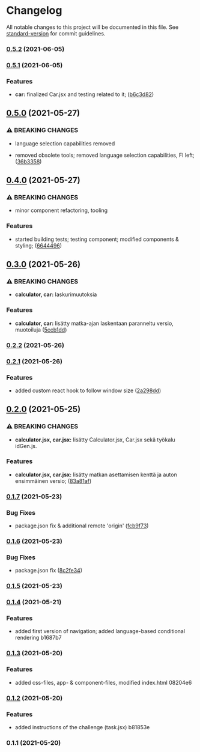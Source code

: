 # Changelog

All notable changes to this project will be documented in this file. See [standard-version](https://github.com/conventional-changelog/standard-version) for commit guidelines.

### [0.5.2](https://github.com/RedFoxFinn/solidabis_koodihaaste_2021_rff/compare/v0.5.1...v0.5.2) (2021-06-05)

### [0.5.1](https://github.com/RedFoxFinn/solidabis_koodihaaste_2021_rff/compare/v0.5.0...v0.5.1) (2021-06-05)


### Features

* **car:** finalized Car.jsx and testing related to it; ([b6c3d82](https://github.com/RedFoxFinn/solidabis_koodihaaste_2021_rff/commit/b6c3d821418c9e3b8bedb3adc19a910251f6dd48))

## [0.5.0](https://github.com/RedFoxFinn/solidabis_koodihaaste_2021_rff/compare/v0.4.0...v0.5.0) (2021-05-27)


### ⚠ BREAKING CHANGES

* language selection capabilities removed

* removed obsolete tools; removed language selection capabilities, FI left; ([36b3358](https://github.com/RedFoxFinn/solidabis_koodihaaste_2021_rff/commit/36b33582c63991cbc44620daac359b225999c014))

## [0.4.0](https://github.com/RedFoxFinn/solidabis_koodihaaste_2021_rff/compare/v0.3.0...v0.4.0) (2021-05-27)


### ⚠ BREAKING CHANGES

* minor component refactoring, tooling

### Features

* started building tests; testing component; modified components & styling; ([6644496](https://github.com/RedFoxFinn/solidabis_koodihaaste_2021_rff/commit/66444967d80ff2a04a668a27f9f53568da174ba9))

## [0.3.0](https://github.com/RedFoxFinn/solidabis_koodihaaste_2021_rff/compare/v0.2.2...v0.3.0) (2021-05-26)


### ⚠ BREAKING CHANGES

* **calculator, car:** laskurimuutoksia

### Features

* **calculator, car:** lisätty matka-ajan laskentaan paranneltu versio, muotoiluja ([5ccb1dd](https://github.com/RedFoxFinn/solidabis_koodihaaste_2021_rff/commit/5ccb1dd536a263063bf88fe3d6ffb432298418e8))

### [0.2.2](https://github.com/RedFoxFinn/solidabis_koodihaaste_2021_rff/compare/v0.2.1...v0.2.2) (2021-05-26)

### [0.2.1](https://github.com/RedFoxFinn/solidabis_koodihaaste_2021_rff/compare/v0.2.0...v0.2.1) (2021-05-26)


### Features

* added custom react hook to follow window size ([2a298dd](https://github.com/RedFoxFinn/solidabis_koodihaaste_2021_rff/commit/2a298dd8f096887317a0269dbffdaec14c0bb9c3))

## [0.2.0](https://github.com/RedFoxFinn/solidabis_koodihaaste_2021_rff/compare/v0.1.7...v0.2.0) (2021-05-25)


### ⚠ BREAKING CHANGES

* **calculator.jsx, car.jsx:** lisätty Calculator.jsx, Car.jsx sekä työkalu idGen.js.

### Features

* **calculator.jsx, car.jsx:** lisätty matkan asettamisen kenttä ja auton ensimmäinen versio; ([83a81af](https://github.com/RedFoxFinn/solidabis_koodihaaste_2021_rff/commit/83a81aff9ea008ff3e005717488e54585bc19ea3))

### [0.1.7](https://github.com/RedFoxFinn/solidabis_koodihaaste_2021_rff/compare/v0.1.6...v0.1.7) (2021-05-23)


### Bug Fixes

* package.json fix & additional remote 'origin' ([fcb9f73](https://github.com/RedFoxFinn/solidabis_koodihaaste_2021_rff/commit/fcb9f73b959c8519577b97def46f5c5ab082feae))

### [0.1.6](https://github.com/RedFoxFinn/solidabis_koodihaaste_2021_rff/compare/v0.1.5...v0.1.6) (2021-05-23)


### Bug Fixes

* package.json fix ([8c2fe34](https://github.com/RedFoxFinn/solidabis_koodihaaste_2021_rff/commit/8c2fe342e4a3fbef78eb72d85c4db0dd8e2709ff))

### [0.1.5](///compare/v0.1.4...v0.1.5) (2021-05-23)

### [0.1.4](///compare/v0.1.3...v0.1.4) (2021-05-21)


### Features

* added first version of navigation; added language-based conditional rendering b1687b7

### [0.1.3](///compare/v0.1.2...v0.1.3) (2021-05-20)


### Features

* added css-files, app- & component-files, modified index.html 08204e6

### [0.1.2](///compare/v0.1.1...v0.1.2) (2021-05-20)


### Features

* added instructions of the challenge (task.jsx) b81853e

### 0.1.1 (2021-05-20)
